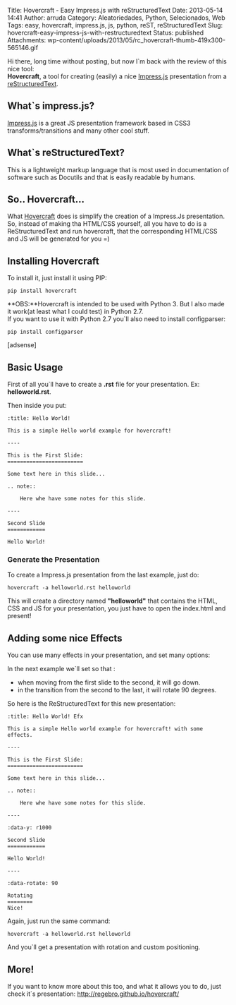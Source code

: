 Title: Hovercraft - Easy Impress.js with reStructuredText
Date: 2013-05-14 14:41
Author: arruda
Category: Aleatoriedades, Python, Selecionados, Web
Tags: easy, hovercraft, impress.js, js, python, reST, reStructuredText
Slug: hovercraft-easy-impress-js-with-restructuredtext
Status: published
Attachments: wp-content/uploads/2013/05/rc_hovercraft-thumb-419x300-565146.gif

Hi there, long time without posting, but now I\`m back with the review of this nice tool:  
**Hovercraft**, a tool for creating (easily) a nice [Impress.js](http://bartaz.github.io/impress.js/ "Impress.js") presentation from a [reStructuredText](http://en.wikipedia.org/wiki/ReStructuredText "reStructuredText").

What\`s impress.js?
-------------------

[Impress.js](http://bartaz.github.io/impress.js/ "Impress.js") is a great JS presentation framework based in CSS3 transforms/transitions and many other cool stuff.

What\`s reStructuredText?
-------------------------

This is a lightweight markup language that is most used in documentation of software such as Docutils and that is easily readable by humans.

So.. Hovercraft...
------------------

What [Hovercraft](http://regebro.github.io/hovercraft/ "Hovercraf") does is simplify the creation of a Impress.Js presentation.  
So, instead of making tha HTML/CSS yourself, all you have to do is a ReStructuredText and run hovercraft, that the corresponding HTML/CSS and JS will be generated for you =)

Installing Hovercraft
---------------------

To install it, just install it using PIP:

``` {lang="shell"}
pip install hovercraft
```

**OBS:**Hovercraft is intended to be used with Python 3. But I also made it work(at least what I could test) in Python 2.7.  
If you want to use it with Python 2.7 you\`ll also need to install configparser:

``` {lang="shell"}
pip install configparser
```

\[adsense\]

Basic Usage
-----------

First of all you\`ll have to create a **.rst** file for your presentation. Ex:  
**helloworld.rst**.

Then inside you put:

``` {lang="rst"}
:title: Hello World!

This is a simple Hello world example for hovercraft!

----

This is the First Slide:
========================

Some text here in this slide...

.. note::

    Here whe have some notes for this slide.

----

Second Slide
============

Hello World!
```

### Generate the Presentation

To create a Impress.js presentation from the last example, just do:

``` {lang="shell"}
hovercraft -a helloworld.rst helloworld
```

This will create a directory named **"helloworld"** that contains the HTML, CSS and JS for your presentation, you just have to open the index.html and present!

Adding some nice Effects
------------------------

You can use many effects in your presentation, and set many options:

In the next example we\`ll set so that :

-   when moving from the first slide to the second, it will go down.
-   in the transition from the second to the last, it will rotate 90 degrees.

So here is the ReStructuredText for this new presentation:

``` {lang="rst"}
:title: Hello World! Efx

This is a simple Hello world example for hovercraft! with some effects.

----

This is the First Slide:
========================

Some text here in this slide...

.. note::

    Here whe have some notes for this slide.

----

:data-y: r1000

Second Slide
============

Hello World!

----

:data-rotate: 90

Rotating
========
Nice!
```

Again, just run the same command:

``` {lang="shell"}
hovercraft -a helloworld.rst helloworld
```

And you\`ll get a presentation with rotation and custom positioning.

More!
-----

If you want to know more about this too, and what it allows you to do, just check it\`s presentation: <http://regebro.github.io/hovercraft/>
